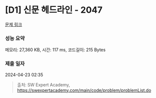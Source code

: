 # [D1] 신문 헤드라인 - 2047 

[문제 링크](https://swexpertacademy.com/main/code/problem/problemDetail.do?contestProbId=AV5QKsLaAy0DFAUq) 

### 성능 요약

메모리: 27,360 KB, 시간: 117 ms, 코드길이: 215 Bytes

### 제출 일자

2024-04-23 02:35



> 출처: SW Expert Academy, https://swexpertacademy.com/main/code/problem/problemList.do